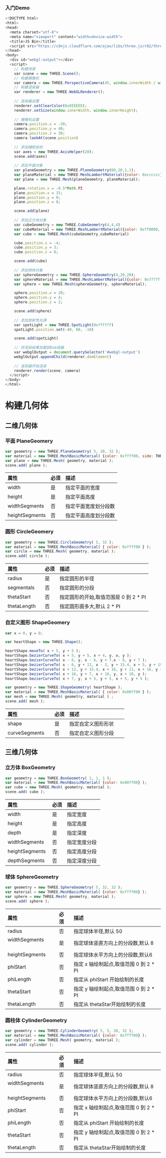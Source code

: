 ### 入门Demo
```js
<!DOCTYPE html>
<html>
<head>
  <meta charset="utf-8">
  <meta name="viewport" content="width=device-width">
  <title>JS Bin</title>
  <script src="https://cdnjs.cloudflare.com/ajax/libs/three.js/r82/three.min.js"></script>
</head>
<body>
  <div id="webgl-output"></div>
  <script>
    // 构建场景
    var scene = new THREE.Scene();
    // 构建摄像机
    var camera = new THREE.PerspectiveCamera(45, window.innerWidth / window.innerHeight, 0.1, 1000);
    // 构建渲染器
    var renderer = new THREE.WebGLRenderer();
    
    // 渲染器设置
    renderer.setClearColor(0xEEEEEE);
    renderer.setSize(window.innerWidth, window.innerHeight);
    
    // 摄像机设置
    camera.position.x = -30;
    camera.position.y = 40;
    camera.position.z = 30;
    camera.lookAt(scene.position)
    
    // 添加辅助坐标
    var axes = new THREE.AxisHelper(20);
    scene.add(axes)
    
    // 添加平面对象
    var planeGeometry = new THREE.PlaneGeometry(60,20,1,1);
    var planeMaterial = new THREE.MeshLambertMaterial({color: 0xcccccc});
    var plane = new THREE.Mesh(planeGeometry, planeMaterial);

    plane.rotation.x = -0.5*Math.PI
    plane.position.x = 15;
    plane.position.y = 0;
    plane.position.z = 0;

    scene.add(plane)
    
    // 添加正方体对象
    var cubeGeometry = new THREE.CubeGeometry(4,4,4)
    var cubeMaterial = new THREE.MeshLambertMaterial({color: 0xff0000, wireframe: true});
    var cube = new THREE.Mesh(cubeGeometry,cubeMaterial)

    cube.position.x = -4;
    cube.position.y = 3;
    cube.position.z = 0;

    scene.add(cube)
    
    // 添加球体对象
    var sphereGeometry = new THREE.SphereGeometry(4,20,20);
    var sphereMaterial = new THREE.MeshLambertMaterial({color: 0x7777ff, wireframe: true});
    var sphere = new THREE.Mesh(sphereGeometry, sphereMaterial);

    sphere.position.x = 20;
    sphere.position.y = 4;
    sphere.position.z = 2;

    scene.add(sphere)
    
    // 添加放射性光源
    var spotLight = new THREE.SpotLight(0xffffff)
    spotLight.position.set(-40, 60, -10)

    scene.add(spotLight)
    
    // 将渲染结果加载到Dom容器
    var webglOutput = document.querySelector('#webgl-output')
    webglOutput.appendChild(renderer.domElement)
    
    // 渲染器开始渲染
    renderer.render(scene, camera)
  </script>
</body>
</html>
```
# 构建几何体
## 二维几何体
### 平面 PlaneGeomery
```js
var geometry = new THREE.PlaneGeometry( 5, 20, 32 );
var material = new THREE.MeshBasicMaterial( {color: 0xffff00, side: THREE.DoubleSide} );
var plane = new THREE.Mesh( geometry, material );
scene.add( plane );
```
| 属性           | 必须  | 描述               |
| :------------- | :--- | :----------------- |
| width          | 是   | 指定平面的宽度      |
| height         | 是   | 指定平面高度        |
| widthSegments  | 否   | 指定平面宽度划分段数 |
| heightSegments | 否   | 指定平面高度划分段数 |

### 圆形 CircleGeomery
```js
var geometry = new THREE.CircleGeometry( 5, 32 );
var material = new THREE.MeshBasicMaterial( { color: 0xffff00 } );
var circle = new THREE.Mesh( geometry, material );
scene.add( circle );
```
| 属性           | 必须  | 描述               |
| :------------- | :--- | :----------------- |
| radius          | 是   | 指定圆形的半径     |
| segmentals      | 否   | 指定圆形的分段        |
| thetaStart  | 否   | 指定圆形的开始,取值范围是 0 到 2 * PI |
| thetaLength | 否   | 指定圆形画多大,默认 2 * PI |

### 自定义图形 ShapeGeomery
```js
var x = 0, y = 0;

var heartShape = new THREE.Shape();

heartShape.moveTo( x + 5, y + 5 );
heartShape.bezierCurveTo( x + 5, y + 5, x + 4, y, x, y );
heartShape.bezierCurveTo( x - 6, y, x - 6, y + 7,x - 6, y + 7 );
heartShape.bezierCurveTo( x - 6, y + 11, x - 3, y + 15.4, x + 5, y + 19 );
heartShape.bezierCurveTo( x + 12, y + 15.4, x + 16, y + 11, x + 16, y + 7 );
heartShape.bezierCurveTo( x + 16, y + 7, x + 16, y, x + 10, y );
heartShape.bezierCurveTo( x + 7, y, x + 5, y + 5, x + 5, y + 5 );

var geometry = new THREE.ShapeGeometry( heartShape );
var material = new THREE.MeshBasicMaterial( { color: 0x00ff00 } );
var mesh = new THREE.Mesh( geometry, material ) ;
scene.add( mesh );
```
| 属性           | 必须  | 描述               |
| :------------- | :--- | :----------------- |
| shape          | 是   | 指定自定义图形形状     |
| curveSegments      | 否   | 指定自定义图形分段        |

## 三维几何体
### 立方体 BoxGeometry
```js
var geometry = new THREE.BoxGeometry( 1, 1, 1 );
var material = new THREE.MeshBasicMaterial( {color: 0x00ff00} );
var cube = new THREE.Mesh( geometry, material );
scene.add( cube );
```
| 属性           | 必须  | 描述       |
| :------------- | :--- | :--------- |
| width          | 是   | 指定宽度    |
| height         | 是   | 指定高度    |
| depth          | 是   | 指定深度    |
| widthSegments  | 否   | 指定宽度分段 |
| heightSegments | 否   | 指定高度分段 |
| depthSegments  | 否   | 指定深度分段 |

### 球体 SphereGeometry
```js
var geometry = new THREE.SphereGeometry( 5, 32, 32 );
var material = new THREE.MeshBasicMaterial( {color: 0xffff00} );
var sphere = new THREE.Mesh( geometry, material );
scene.add( sphere );
```
| 属性           | 必须  | 描述       |
| :------------- | :--- | :--------- |
| radius          | 否   | 指定球体半径,默认 50    |
| widthSegments         | 是   | 指定球体竖直方向上的分段数,默认 8    |
| heightSegments | 否   | 指定球体水平方向上的分段数,默认6    |
| phiStart  | 否   | 指定 x 轴绘制起点,取值范围 0 到 2 * PI |
| phiLength | 否   | 指定从 phiStart 开始绘制的长度 |
| thetaStart  | 否   | 指定 y 轴绘制起点,取值范围 0 到 2 * PI |
| thetaLength  | 否   | 指定从 thetaStar开始绘制的长度 |

### 圆柱体 CylinderGeometry
```js
var geometry = new THREE.CylinderGeometry( 5, 5, 20, 32 );
var material = new THREE.MeshBasicMaterial( {color: 0xffff00} );
var cylinder = new THREE.Mesh( geometry, material );
scene.add( cylinder );
```
| 属性           | 必须  | 描述       |
| :------------- | :--- | :--------- |
| radius          | 否   | 指定球体半径,默认 50    |
| widthSegments         | 是   | 指定球体竖直方向上的分段数,默认 8    |
| heightSegments | 否   | 指定球体水平方向上的分段数,默认6    |
| phiStart  | 否   | 指定 x 轴绘制起点,取值范围 0 到 2 * PI |
| phiLength | 否   | 指定从 phiStart 开始绘制的长度 |
| thetaStart  | 否   | 指定 y 轴绘制起点,取值范围 0 到 2 * PI |
| thetaLength  | 否   | 指定从 thetaStar开始绘制的长度 |
